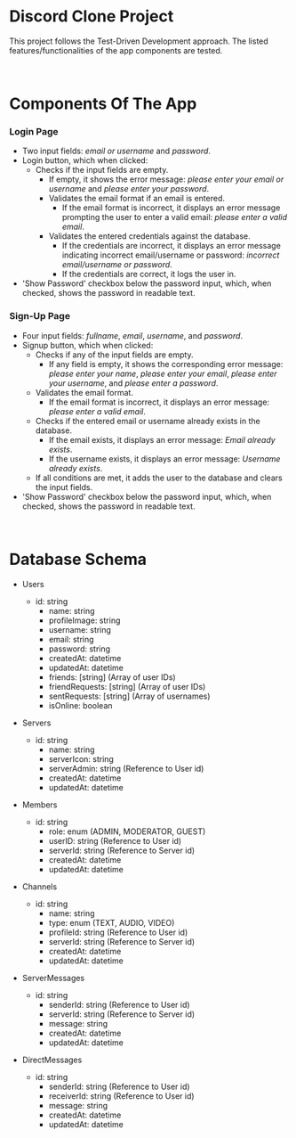 # Discord Clone Project

This project follows the Test-Driven Development approach. The listed features/functionalities of the app components are tested.

<br />

# Components Of The App

### Login Page

- Two input fields: _email or username_ and _password_.
- Login button, which when clicked:
  - Checks if the input fields are empty.
    - If empty, it shows the error message: _please enter your email or username_ and _please enter your password_.
    - Validates the email format if an email is entered.
      - If the email format is incorrect, it displays an error message prompting the user to enter a valid email: _please enter a valid email_.
    - Validates the entered credentials against the database.
      - If the credentials are incorrect, it displays an error message indicating incorrect email/username or password: _incorrect email/username or password_.
      - If the credentials are correct, it logs the user in.
- 'Show Password' checkbox below the password input, which, when checked, shows the password in readable text.

### Sign-Up Page

- Four input fields: _fullname_, _email_, _username_, and _password_.
- Signup button, which when clicked:
  - Checks if any of the input fields are empty.
    - If any field is empty, it shows the corresponding error message: _please enter your name_, _please enter your email_, _please enter your username_, and _please enter a password_.
  - Validates the email format.
    - If the email format is incorrect, it displays an error message: _please enter a valid email_.
  - Checks if the entered email or username already exists in the database.
    - If the email exists, it displays an error message: _Email already exists_.
    - If the username exists, it displays an error message: _Username already exists_.
  - If all conditions are met, it adds the user to the database and clears the input fields.
- 'Show Password' checkbox below the password input, which, when checked, shows the password in readable text.

<br />

# Database Schema

- Users

  - id: string
    - name: string
    - profileImage: string
    - username: string
    - email: string
    - password: string
    - createdAt: datetime
    - updatedAt: datetime
    - friends: [string] (Array of user IDs)
    - friendRequests: [string] (Array of user IDs)
    - sentRequests: [string] (Array of usernames)
    - isOnline: boolean

- Servers

  - id: string
    - name: string
    - serverIcon: string
    - serverAdmin: string (Reference to User id)
    - createdAt: datetime
    - updatedAt: datetime

- Members

  - id: string
    - role: enum (ADMIN, MODERATOR, GUEST)
    - userID: string (Reference to User id)
    - serverId: string (Reference to Server id)
    - createdAt: datetime
    - updatedAt: datetime

- Channels

  - id: string
    - name: string
    - type: enum (TEXT, AUDIO, VIDEO)
    - profileId: string (Reference to User id)
    - serverId: string (Reference to Server id)
    - createdAt: datetime
    - updatedAt: datetime

- ServerMessages

  - id: string
    - senderId: string (Reference to User id)
    - serverId: string (Reference to Server id)
    - message: string
    - createdAt: datetime
    - updatedAt: datetime

- DirectMessages
  - id: string
    - senderId: string (Reference to User id)
    - receiverId: string (Reference to User id)
    - message: string
    - createdAt: datetime
    - updatedAt: datetime
